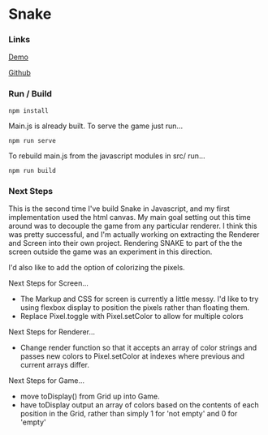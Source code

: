 # Snake

### Links

[Demo](https://rawgit.com/adamwatters/snake2/master/index.html)

[Github](https://github.com/adamwatters/snake2)

### Run / Build

`npm install`

Main.js is already built. To serve the game just run...

`npm run serve`

To rebuild main.js from the javascript modules in src/ run...

`npm run build`

### Next Steps

This is the second time I've build Snake in Javascript, and my first implementation used the html canvas. My main goal setting out this time around was to decouple the game from any particular renderer. I think this was pretty successful, and I'm actually working on extracting the Renderer and Screen into their own project. Rendering SNAKE to part of the the screen outside the game was an experiment in this direction.

I'd also like to add the option of colorizing the pixels.

Next Steps for Screen...

- The Markup and CSS for screen is currently a little messy. I'd like to try using flexbox display to position the pixels rather than floating them.
- Replace Pixel.toggle with Pixel.setColor to allow for multiple colors

Next Steps for Renderer...

- Change render function so that it accepts an array of color strings and passes new colors to Pixel.setColor at indexes where previous and current arrays differ.

Next Steps for Game...

- move toDisplay() from Grid up into Game.
- have toDisplay output an array of colors based on the contents of each position in the Grid, rather than simply 1 for 'not empty' and 0 for 'empty'
